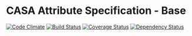 # CASA Attribute Specification - Base

[![Code Climate](https://codeclimate.com/github/AppSharing/casa-attribute.png)](https://codeclimate.com/github/AppSharing/casa-attribute) [![Build Status](https://travis-ci.org/AppSharing/casa-attribute.png)](https://travis-ci.org/AppSharing/casa-attribute) [![Coverage Status](https://coveralls.io/repos/AppSharing/casa-attribute/badge.png?branch=master)](https://coveralls.io/r/AppSharing/casa-attribute?branch=master) [![Dependency Status](https://gemnasium.com/AppSharing/casa-attribute.png)](https://gemnasium.com/AppSharing/casa-attribute)
